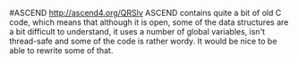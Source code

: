 #ASCEND
http://ascend4.org/QRSlv 
ASCEND contains quite a bit of old C code, which means that although it
is open, some of the data structures are a bit difficult to understand,
it uses a number of global variables, isn't thread-safe and some of the
code is rather wordy. It would be nice to be able to rewrite some of
that.
